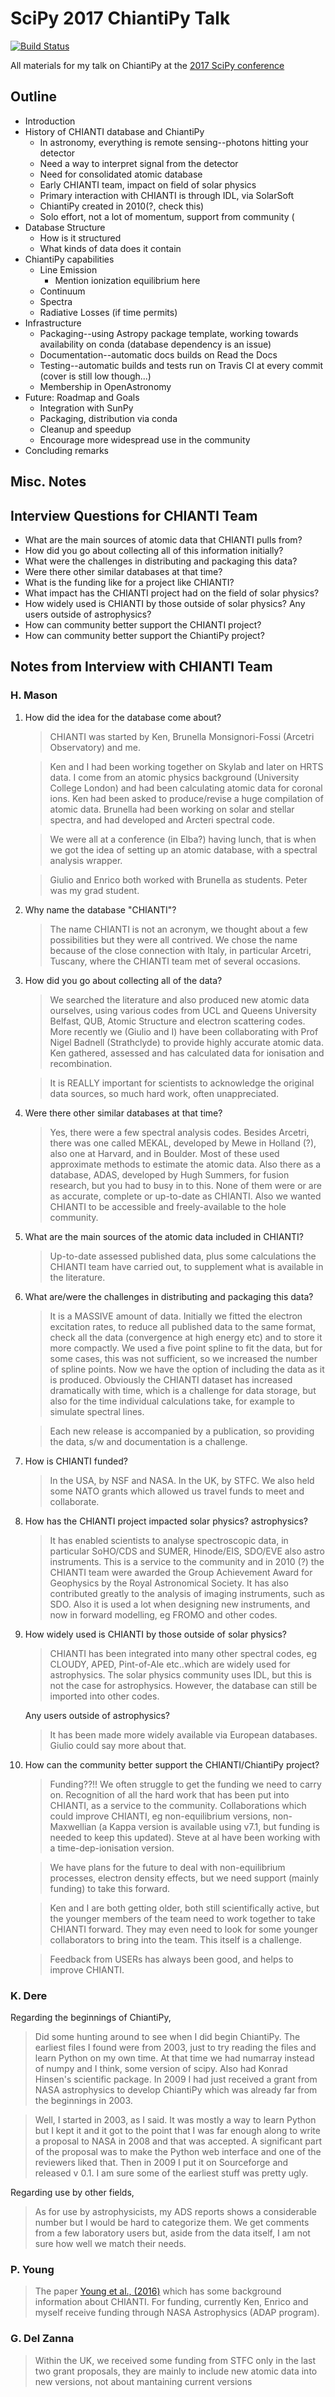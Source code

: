 # SciPy 2017 ChiantiPy Talk
[![Build Status](https://travis-ci.org/wtbarnes/chiantipy-talk-scipy-2017.svg?branch=master)](https://travis-ci.org/wtbarnes/chiantipy-talk-scipy-2017)

All materials for my talk on ChiantiPy at the [2017 SciPy conference](https://scipy2017.scipy.org/ehome/220975/493388/)

## Outline
* Introduction
* History of CHIANTI database and ChiantiPy
  * In astronomy, everything is remote sensing--photons hitting your detector
  * Need a way to interpret signal from the detector
  * Need for consolidated atomic database
  * Early CHIANTI team, impact on field of solar physics
  * Primary interaction with CHIANTI is through IDL, via SolarSoft
  * ChiantiPy created in 2010(?, check this)
  * Solo effort, not a lot of momentum, support from community (
* Database Structure
  * How is it structured
  * What kinds of data does it contain
* ChiantiPy capabilities
  * Line Emission
    * Mention ionization equilibrium here
  * Continuum
  * Spectra
  * Radiative Losses (if time permits)
* Infrastructure
  * Packaging--using Astropy package template, working towards availability on conda (database dependency is an issue)
  * Documentation--automatic docs builds on Read the Docs 
  * Testing--automatic builds and tests run on Travis CI at every commit (cover is still low though...)
  * Membership in OpenAstronomy
* Future: Roadmap and Goals
  * Integration with SunPy
  * Packaging, distribution via conda
  * Cleanup and speedup
  * Encourage more widespread use in the community
* Concluding remarks
  
## Misc. Notes

##  Interview Questions for CHIANTI Team
* What are the main sources of atomic data that CHIANTI pulls from?
* How did you go about collecting all of this information initially?
* What were the challenges in distributing and packaging this data?
* Were there other similar databases at that time?
* What is the funding like for a project like CHIANTI?
* What impact has the CHIANTI project had on the field of solar physics?
* How widely used is CHIANTI by those outside of solar physics? Any users outside of astrophysics?
* How can community better support the CHIANTI project?
* How can community better support the ChiantiPy project?

## Notes from Interview with CHIANTI Team

### H. Mason

1. How did the idea for the database come about?

   > CHIANTI was started by Ken, Brunella Monsignori-Fossi (Arcetri Observatory) and me.

   > Ken and I had been working together on Skylab and later on HRTS data. I come from an atomic physics background (University College London) and had been calculating atomic data for coronal ions. Ken had been asked to produce/revise a huge compilation of atomic data. Brunella had been working on solar and stellar spectra, and had developed and Arcteri spectral code.

   > We were all at a conference (in Elba?) having lunch, that is when we got the idea of setting up an atomic database, with a spectral analysis wrapper.

   > Giulio and Enrico both worked with Brunella as students. Peter was my grad student.

2. Why name the database "CHIANTI"? 

   > The name CHIANTI is not an acronym, we thought about a few possibilities but they were all contrived. We chose the name because of the close connection with Italy, in particular Arcetri, Tuscany, where the CHIANTI team met of several occasions.

3. How did you go about collecting all of the data? 

   > We searched the literature and also produced new atomic data ourselves, using various codes from UCL and Queens University Belfast, QUB, Atomic Structure and electron scattering codes. More recently we (Giulio and I) have been collaborating with Prof Nigel Badnell (Strathclyde) to provide highly accurate atomic data. Ken gathered, assessed and has calculated data for ionisation and recombination.

   > It is REALLY important for scientists to acknowledge the original data sources, so much hard work, often unappreciated.

4. Were there other similar databases at that time? 

   > Yes, there were a few spectral analysis codes. Besides Arcetri, there was one called MEKAL, developed by Mewe in Holland (?), also one at Harvard, and in Boulder. Most of these used approximate methods to estimate the atomic data. Also there as a database, ADAS, developed by Hugh Summers, for fusion research, but you had to busy in to this. None of them were or are as accurate, complete or up-to-date as CHIANTI. Also we wanted CHIANTI to be accessible and freely-available to the hole community.

5. What are the main sources of the atomic data included in CHIANTI? 

   > Up-to-date assessed published data, plus some calculations the CHIANTI team have carried out, to supplement what is available in the literature.

6. What are/were the challenges in distributing and packaging this data? 

   > It is a MASSIVE amount of data. Initially we fitted the electron excitation rates, to reduce all published data to the same format, check all the data (convergence at high energy etc) and to store it more compactly. We used a five point spline to fit the data, but for some cases, this was not sufficient, so we increased the number of spline points. Now we have the option of including the data as it is produced. Obviously the CHIANTI dataset has increased dramatically with time, which is a challenge for data storage, but also for the time individual calculations take, for example to simulate spectral lines.

   > Each new release is accompanied by a publication, so providing the data, s/w and documentation is a challenge.

6. How is CHIANTI funded? 

   > In the USA, by NSF and NASA. In the UK, by STFC. We also held some NATO grants which allowed us travel funds to meet and collaborate.

7. How has the CHIANTI project impacted solar physics? astrophysics? 

   > It has enabled scientists to analyse spectroscopic data, in particular SoHO/CDS and SUMER, Hinode/EIS, SDO/EVE also astro instruments. This is a service to the community and in 2010 (?) the CHIANTI team were awarded the Group Achievement Award for Geophysics by the Royal Astronomical Society. It has also contributed greatly to the analysis of imaging instruments, such as SDO. Also it is used a lot when designing new instruments, and now in forward modelling, eg FROMO and other codes.


8. How widely used is CHIANTI by those outside of solar physics? 

   > CHIANTI has been integrated into many other spectral codes, eg CLOUDY, APED, Pint-of-Ale etc..which are widely used for astrophysics. The solar physics community uses IDL, but this is not the case for astrophysics. However, the database can still be imported into other codes.

   Any users outside of astrophysics? 

   > It has been made more widely available via European databases. Giulio could say more about that.

9. How can the community better support the CHIANTI/ChiantiPy project?

   > Funding??!! We often struggle to get the funding we need to carry on. Recognition of all the hard work that has been put into CHIANTI, as a service to the community. Collaborations which could improve CHIANTI, eg non-equilibrium versions, non-Maxwellian (a Kappa version is available using v7.1, but funding is needed to keep this updated). Steve at al have been working with a time-dep-ionisation version.

   > We have plans for the future to deal with non-equilibrium processes, electron density effects, but we need support (mainly funding) to take this forward.

   > Ken and I are both getting older, both still scientifically active, but the younger members of the team need to work together to take CHIANTI forward. They may even need to look for some younger collaborators to bring into the team. This itself is a challenge.

   > Feedback from USERs has always been good, and helps to improve CHIANTI.

### K. Dere
Regarding the beginnings of ChiantiPy,

> Did some hunting around to see when I did begin ChiantiPy.  The earliest files I found were from 2003, just to try reading the files and learn Python on my own time.  At that time we had numarray instead of numpy and I think, some version of scipy.  Also had Konrad Hinsen's scientific package.  In 2009 I had just received a grant from NASA astrophysics to develop ChiantiPy which was already far from the beginnings in 2003.

> Well, I started in 2003, as I said. It was mostly a way to learn Python but I kept it and it got to  the point that I was far enough along to write a proposal to NASA in 2008 and that was accepted. A significant part of the proposal was to make the Python web interface and one of the reviewers liked that. Then in 2009 I put it on Sourceforge and released v 0.1. I am sure some of the earliest stuff was pretty ugly.

Regarding use by other fields,

> As for use by astrophysicists, my ADS reports shows a considerable number but I would be hard to categorize them.  We get comments from a few laboratory users but, aside from the data itself, I am not sure how well we match their needs.

### P. Young
> The paper [Young et al., (2016)](http://adsabs.harvard.edu/abs/2016JPhB...49g4009Y) which has some background information about CHIANTI. For funding, currently Ken, Enrico and myself receive funding through NASA Astrophysics (ADAP program).

### G. Del Zanna
> Within the UK, we received some funding from STFC only in the last two grant proposals, they are mainly to include new atomic data into new versions, not about mantaining  current versions
